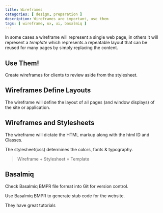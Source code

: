```yaml
---
title: Wireframes
categories: [ design, preparation ]
description: Wireframes are important, use them
tags: [ wireframe, ux, ui, basalmiq ]
---
```


In some cases a wireframe will represent a single web page, in others
it will represent a _template_ which represents a repeatable layout
that can be reused for many pages by simply replacing the content.


<!--more-->

## Use Them!

Create wireframes for clients to review aside from the stylesheet.

## Wireframes Define Layouts

The wireframe will define the layout of all pages (and window
displays) of the site or application.

## Wireframes and Stylesheets

The wireframe will dictate the HTML markup along with the html ID and
Classes.  

The stylesheet(css) determines the colors, fonts & typography.

> Wireframe + Stylesheet = Template



## Basalmiq

Check Basalmiq BMPR file format into Git for version control.

Use Basalmiq BMPR to generate stub code for the website.

They have great tutorials

